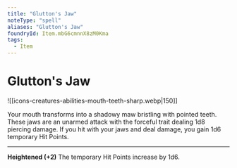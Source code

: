 ```yaml
---
title: "Glutton's Jaw"
noteType: "spell"
aliases: "Glutton's Jaw"
foundryId: Item.mbG6cmnnX8zM0Kma
tags:
  - Item
---
```


# Glutton's Jaw
![[icons-creatures-abilities-mouth-teeth-sharp.webp|150]]

Your mouth transforms into a shadowy maw bristling with pointed teeth. These jaws are an unarmed attack with the forceful trait dealing 1d8 piercing damage. If you hit with your jaws and deal damage, you gain 1d6 temporary Hit Points.

* * *

**Heightened (+2)** The temporary Hit Points increase by 1d6.
